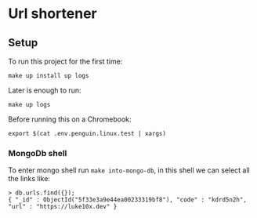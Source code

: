 # Url shortener

## Setup

To run this project for the first time:

    make up install up logs

Later is enough to run:

    make up logs

Before running this on a Chromebook:

    export $(cat .env.penguin.linux.test | xargs)

### MongoDb shell

To enter mongo shell run `make into-mongo-db`,
in this shell we can select all the links like:

    > db.urls.find({});
    { "_id" : ObjectId("5f33e3a9e44ea00233319bf8"), "code" : "kdrd5n2h", "url" : "https://luke10x.dev" }

